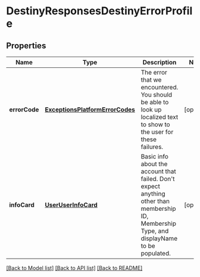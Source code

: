 # DestinyResponsesDestinyErrorProfile

## Properties
Name | Type | Description | Notes
------------ | ------------- | ------------- | -------------
**errorCode** | [**ExceptionsPlatformErrorCodes**](ExceptionsPlatformErrorCodes.md) | The error that we encountered. You should be able to look up localized text to show to the user for these failures. | [optional] 
**infoCard** | [**UserUserInfoCard**](UserUserInfoCard.md) | Basic info about the account that failed. Don&#39;t expect anything other than membership ID, Membership Type, and displayName to be populated. | [optional] 

[[Back to Model list]](../README.md#documentation-for-models) [[Back to API list]](../README.md#documentation-for-api-endpoints) [[Back to README]](../README.md)



